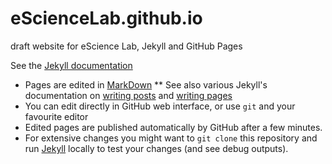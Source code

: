# eScienceLab.github.io
draft website for eScience Lab, Jekyll and GitHub Pages

See the [Jekyll documentation](http://jekyllrb.com/docs/home/)

* Pages are edited in [MarkDown](https://daringfireball.net/projects/markdown/)
** See also various Jekyll's documentation on [writing posts](http://jekyllrb.com/docs/posts/) and [writing pages](http://jekyllrb.com/docs/pages/)
* You can edit directly in GitHub web interface, or use `git` and your favourite editor
* Edited pages are published automatically by GitHub after a few minutes.
* For extensive changes you might want to `git clone` this repository and run [Jekyll](http://jekyllrb.com/) locally to test your changes (and see debug outputs).
